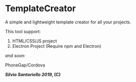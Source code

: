 # TemplateCreator
A simple and lightweight template creator for all your projects.

This tool support:

1. HTML/CSS/JS project
2. Electron Project (Require npm and Electron)

_and soon:_

PhoneGap/Cordova






**_Silvio Santoriello 2019_, (C)**
